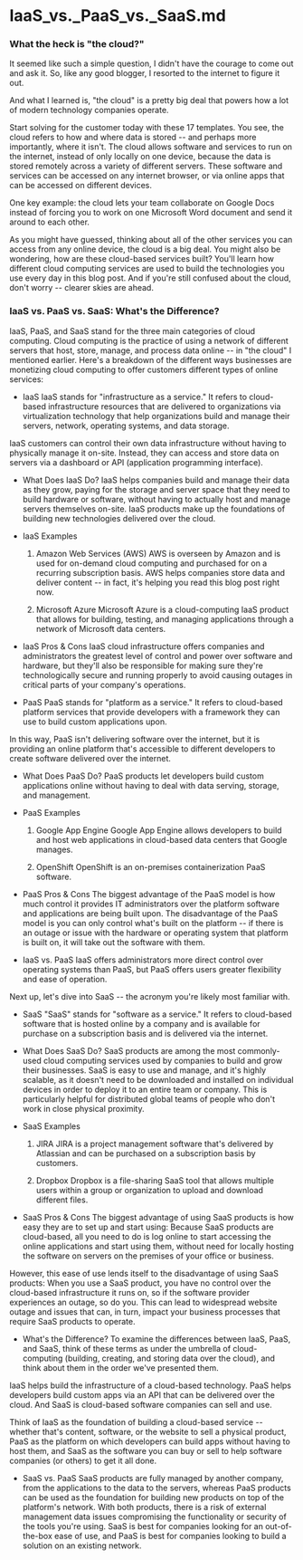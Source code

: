 # IaaS_vs._PaaS_vs._SaaS.md



### What the heck is "the cloud?"

It seemed like such a simple question, I didn't have the courage to come out and ask it. So, like any good blogger, I resorted to the internet to figure it out.

And what I learned is, "the cloud" is a pretty big deal that powers how a lot of modern technology companies operate.

Start solving for the customer today with these 17 templates. 
You see, the cloud refers to how and where data is stored -- and perhaps more importantly, where it isn't. The cloud allows software and services to run on the internet, instead of only locally on one device, because the data is stored remotely across a variety of different servers. These software and services can be accessed on any internet browser, or via online apps that can be accessed on different devices.

One key example: the cloud lets your team collaborate on Google Docs instead of forcing you to work on one Microsoft Word document and send it around to each other.

As you might have guessed, thinking about all of the other services you can access from any online device, the cloud is a big deal. You might also be wondering, how are these cloud-based services built? You'll learn how different cloud computing services are used to build the technologies you use every day in this blog post. And if you're still confused about the cloud, don't worry -- clearer skies are ahead.

### IaaS vs. PaaS vs. SaaS: What's the Difference?
IaaS, PaaS, and SaaS stand for the three main categories of cloud computing. Cloud computing is the practice of using a network of different servers that host, store, manage, and process data online -- in "the cloud" I mentioned earlier. Here's a breakdown of the different ways businesses are monetizing cloud computing to offer customers different types of online services:

- IaaS
IaaS stands for "infrastructure as a service." It refers to cloud-based infrastructure resources that are delivered to organizations via virtualization technology that help organizations build and manage their servers, network, operating systems, and data storage. 

IaaS customers can control their own data infrastructure without having to physically manage it on-site. Instead, they can access and store data on servers via a dashboard or API (application programming interface).

- What Does IaaS Do?
IaaS helps companies build and manage their data as they grow, paying for the storage and server space that they need to build hardware or software, without having to actually host and manage servers themselves on-site. IaaS products make up the foundations of building new technologies delivered over the cloud.

- IaaS Examples
  1. Amazon Web Services (AWS)
AWS is overseen by Amazon and is used for on-demand cloud computing and purchased for on a recurring subscription basis. AWS helps companies store data and deliver content -- in fact, it's helping you read this blog post right now.

  2. Microsoft Azure
Microsoft Azure is a cloud-computing IaaS product that allows for building, testing, and managing applications through a network of Microsoft data centers.

- IaaS Pros & Cons
IaaS cloud infrastructure offers companies and administrators the greatest level of control and power over software and hardware, but they'll also be responsible for making sure they're technologically secure and running properly to avoid causing outages in critical parts of your company's operations.

- PaaS
PaaS stands for "platform as a service." It refers to cloud-based platform services that provide developers with a framework they can use to build custom applications upon. 

In this way, PaaS isn't delivering software over the internet, but it is providing an online platform that's accessible to different developers to create software delivered over the internet.

- What Does PaaS Do?
PaaS products let developers build custom applications online without having to deal with data serving, storage, and management.

- PaaS Examples
  1. Google App Engine
Google App Engine allows developers to build and host web applications in cloud-based data centers that Google manages.

  2. OpenShift
OpenShift is an on-premises containerization PaaS software.

- PaaS Pros & Cons
The biggest advantage of the PaaS model is how much control it provides IT administrators over the platform software and applications are being built upon. The disadvantage of the PaaS model is you can only control what's built on the platform -- if there is an outage or issue with the hardware or operating system that platform is built on, it will take out the software with them.

- IaaS vs. PaaS
IaaS offers administrators more direct control over operating systems than PaaS, but PaaS offers users greater flexibility and ease of operation.

Next up, let's dive into SaaS -- the acronym you're likely most familiar with.

- SaaS
"SaaS" stands for "software as a service." It refers to cloud-based software that is hosted online by a company and is available for purchase on a subscription basis and is delivered via the internet.

- What Does SaaS Do?
SaaS products are among the most commonly-used cloud computing services used by companies to build and grow their businesses. SaaS is easy to use and manage, and it's highly scalable, as it doesn't need to be downloaded and installed on individual devices in order to deploy it to an entire team or company. This is particularly helpful for distributed global teams of people who don't work in close physical proximity.

- SaaS Examples
  1. JIRA
JIRA is a project management software that's delivered by Atlassian and can be purchased on a subscription basis by customers.

  2. Dropbox
Dropbox is a file-sharing SaaS tool that allows multiple users within a group or organization to upload and download different files.

- SaaS Pros & Cons
The biggest advantage of using SaaS products is how easy they are to set up and start using: Because SaaS products are cloud-based, all you need to do is log online to start accessing the online applications and start using them, without need for locally hosting the software on servers on the premises of your office or business.

However, this ease of use lends itself to the disadvantage of using SaaS products: When you use a SaaS product, you have no control over the cloud-based infrastructure it runs on, so if the software provider experiences an outage, so do you. This can lead to widespread website outage and issues that can, in turn, impact your business processes that require SaaS products to operate.

- What's the Difference?
To examine the differences between IaaS, PaaS, and SaaS, think of these terms as under the umbrella of cloud-computing (building, creating, and storing data over the cloud), and think about them in the order we've presented them.

IaaS helps build the infrastructure of a cloud-based technology. PaaS helps developers build custom apps via an API that can be delivered over the cloud. And SaaS is cloud-based software companies can sell and use.

Think of IaaS as the foundation of building a cloud-based service -- whether that's content, software, or the website to sell a physical product, PaaS as the platform on which developers can build apps without having to host them, and SaaS as the software you can buy or sell to help software companies (or others) to get it all done.

- SaaS vs. PaaS
SaaS products are fully managed by another company, from the applications to the data to the servers, whereas PaaS products can be used as the foundation for building new products on top of the platform's network. With both products, there is a risk of external management data issues compromising the functionality or security of the tools you're using. SaaS is best for companies looking for an out-of-the-box ease of use, and PaaS is best for companies looking to build a solution on an existing network.
